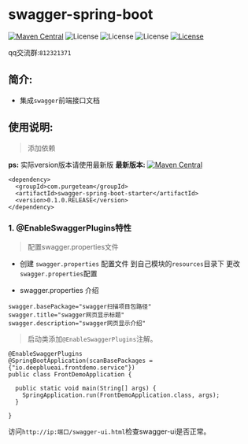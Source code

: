 # swagger-spring-boot

[![Maven Central](https://img.shields.io/maven-central/v/com.purgeteam/swagger-spring-boot-starter.svg?label=Maven%20Central)](https://search.maven.org/search?q=g:com.purgeteam%20AND%20a:swagger-spring-boot-starter)
![License](https://img.shields.io/badge/SpringBoot-2.1.7RELEASE-green.svg)
![License](https://img.shields.io/badge/JAVA-1.8+-green.svg)
![License](https://img.shields.io/badge/maven-3.0+-green.svg)
[![License](https://img.shields.io/badge/license-Apache%202-4EB1BA.svg)](https://www.apache.org/licenses/LICENSE-2.0.html)

qq交流群:`812321371`

## 简介:
- 集成`swagger`前端接口文档

## 使用说明:

> 添加依赖

**ps:** 实际version版本请使用最新版
**最新版本:** [![Maven Central](https://img.shields.io/maven-central/v/com.purgeteam/swagger-spring-boot-starter.svg?label=Maven%20Central)](https://search.maven.org/search?q=g:com.purgeteam%20AND%20a:swagger-spring-boot-starter)

```
<dependency>
  <groupId>com.purgeteam</groupId>
  <artifactId>swagger-spring-boot-starter</artifactId>
  <version>0.1.0.RELEASE</version>
</dependency>
```

### 1. @EnableSwaggerPlugins特性
> 配置swagger.properties文件
- 创建 `swagger.properties` 配置文件
        到自己模块的`resources`目录下 更改`swagger.properties`配置

- swagger.properties 介绍

```properties
swagger.basePackage="swagger扫描项目包路径"
swagger.title="swagger网页显示标题"
swagger.description="swagger网页显示介绍"
```

> 启动类添加`@EnableSwaggerPlugins`注解。

```
@EnableSwaggerPlugins
@SpringBootApplication(scanBasePackages = {"io.deepblueai.frontdemo.service"})
public class FrontDemoApplication {

  public static void main(String[] args) {
    SpringApplication.run(FrontDemoApplication.class, args);
  }

}
```
访问`http://ip:端口/swagger-ui.html`检查swagger-ui是否正常。
